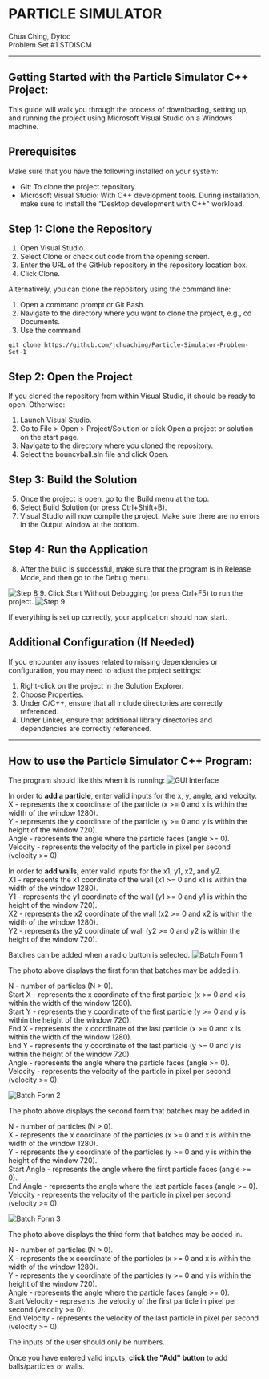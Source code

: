 # PARTICLE SIMULATOR
Chua Ching, Dytoc <br>
Problem Set #1 STDISCM

---

## Getting Started  with the Particle Simulator C++ Project:
This guide will walk you through the process of downloading, setting up, and running the project using Microsoft Visual Studio on a Windows machine.

## Prerequisites
Make sure that you have the following installed on your system:

- Git: To clone the project repository. 
- Microsoft Visual Studio: With C++ development tools. During installation, make sure to install the "Desktop development with C++" workload.

## Step 1: Clone the Repository
1. Open Visual Studio.
2. Select Clone or check out code from the opening screen.
3. Enter the URL of the GitHub repository in the repository location box.
4. Click Clone.
  
Alternatively, you can clone the repository using the command line:
1. Open a command prompt or Git Bash.
2. Navigate to the directory where you want to clone the project, e.g., cd Documents.
3. Use the command
```
git clone https://github.com/jchuaching/Particle-Simulator-Problem-Set-1
```

## Step 2: Open the Project
If you cloned the repository from within Visual Studio, it should be ready to open. Otherwise:

1. Launch Visual Studio.
2. Go to File > Open > Project/Solution or click Open a project or solution on the start page.
3. Navigate to the directory where you cloned the repository.
4. Select the bouncyball.sln file and click Open.

## Step 3: Build the Solution
5. Once the project is open, go to the Build menu at the top. 
6. Select Build Solution (or press Ctrl+Shift+B).
7. Visual Studio will now compile the project. Make sure there are no errors in the Output window at the bottom.

## Step 4: Run the Application
8. After the build is successful, make sure that the program is in Release Mode, and then go to the Debug menu.

  ![Step 8](https://github.com/jchuaching/Particle-Simulator-Problem-Set-1/assets/75210705/93937f2c-b137-45ef-a4d9-9a6e41013dee)
9. Click Start Without Debugging (or press Ctrl+F5) to run the project.
  ![Step 9](https://github.com/jchuaching/Particle-Simulator-Problem-Set-1/assets/75210705/98f68845-a3eb-4c8d-9c2d-8ed42d729532)

If everything is set up correctly, your application should now start.

## Additional Configuration (If Needed)
If you encounter any issues related to missing dependencies or configuration, you may need to adjust the project settings:
1. Right-click on the project in the Solution Explorer.
2. Choose Properties.
3. Under C/C++, ensure that all include directories are correctly referenced.
4. Under Linker, ensure that additional library directories and dependencies are correctly referenced.

---

## How to use the Particle Simulator C++ Program:
The program should like this when it is running:
![GUI Interface](https://github.com/jchuaching/Particle-Simulator-Problem-Set-1/assets/75210705/9ac02abe-96c9-4e89-9e30-cbd95961551a)

In order to **add a particle**, enter valid inputs for the x, y, angle, and velocity. <br>
X - represents the x coordinate of the particle (x >= 0 and x is within the width of the window 1280). <br>
Y - represents the y coordinate of the particle (y >= 0 and y is within the height of the window 720). <br>
Angle - represents the angle where the particle faces (angle >= 0).  <br>
Velocity - represents the velocity of the particle in pixel per second (velocity >= 0). <br>

In order to **add walls**, enter valid inputs for the x1, y1, x2, and y2. <br>
X1 - represents the x1 coordinate of the wall (x1 >= 0 and x1 is within the width of the window 1280). <br>
Y1 - represents the y1 coordinate of the wall (y1 >= 0 and y1 is within the height of the window 720). <br>
X2 - represents the x2 coordinate of the wall (x2 >= 0 and x2 is within the width of the window 1280). <br>
Y2 - represents the y2 coordinate of wall (y2 >= 0 and y2 is within the height of the window 720). <br>

Batches can be added when a radio button is selected.<be>
![Batch Form 1](https://github.com/jchuaching/Particle-Simulator-Problem-Set-1/assets/75210705/02010942-b724-4544-a1a2-99f1e8374f4a)

The photo above displays the first form that batches may be added in.

N - number of particles (N > 0). <br>
Start X - represents the x coordinate of the first particle (x >= 0 and x is within the width of the window 1280). <br>
Start Y - represents the y coordinate of the first particle (y >= 0 and y is within the height of the window 720). <br>
End X - represents the x coordinate of the last particle (x >= 0 and x is within the width of the window 1280). <br>
End Y - represents the y coordinate of the last particle (y >= 0 and y is within the height of the window 720). <br>
Angle - represents the angle where the particle faces (angle >= 0).  <br>
Velocity - represents the velocity of the particle in pixel per second (velocity >= 0). <br>

![Batch Form 2](https://github.com/jchuaching/Particle-Simulator-Problem-Set-1/assets/75210705/61bc8773-73c6-4b60-87d1-83c94d3aea63)

The photo above displays the second form that batches may be added in.

N - number of particles (N > 0). <br>
X - represents the x coordinate of the particles (x >= 0 and x is within the width of the window 1280). <br>
Y - represents the y coordinate of the particles (y >= 0 and y is within the height of the window 720). <br>
Start Angle - represents the angle where the first particle faces (angle >= 0).  <br>
End Angle - represents the angle where the last particle faces (angle >= 0).  <br>
Velocity - represents the velocity of the particle in pixel per second (velocity >= 0). <br>

![Batch Form 3](https://github.com/jchuaching/Particle-Simulator-Problem-Set-1/assets/75210705/950dfc95-9031-465f-9516-82b2ec6ca589)

The photo above displays the third form that batches may be added in.

N - number of particles (N > 0). <br>
X - represents the x coordinate of the particles (x >= 0 and x is within the width of the window 1280). <br>
Y - represents the y coordinate of the particles (y >= 0 and y is within the height of the window 720). <br>
Angle - represents the angle where the particle faces (angle >= 0).  <br>
Start Velocity - represents the velocity of the first particle in pixel per second (velocity >= 0). <br>
End Velocity - represents the velocity of the last particle in pixel per second (velocity >= 0). <br>

The inputs of the user should only be numbers.  <br>

Once you have entered valid inputs, **click the "Add" button** to add balls/particles or walls.

